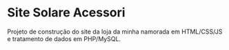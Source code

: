 # Site Solare Acessori

Projeto de construção do site da loja da minha namorada em HTML/CSS/JS e tratamento de dados em PHP/MySQL.
